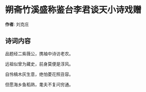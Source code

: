 # 朔斋竹溪盛称鉴台李君谈天小诗戏赠

**作者**: 刘克庄

## 诗词内容

品题经二紫薇公，携袖中诗访老农。

远祖似曾为藏史，前身莫便是淳风。

自怜槁木灰生意，绝怕菱花照丑容。

但愿海乡鱼稻熟，耄夫不复问穷通。

